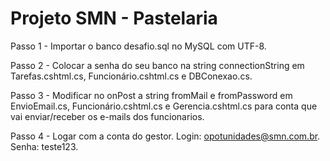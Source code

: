 # Projeto SMN - Pastelaria

Passo 1 - Importar o banco desafio.sql no MySQL com UTF-8.

Passo 2 - Colocar a senha do seu banco na string connectionString em Tarefas.cshtml.cs, Funcionário.cshtml.cs e DBConexao.cs.

Passo 3 - Modificar no onPost a string fromMail e fromPassword em EnvioEmail.cs, Funcionário.cshtml.cs e Gerencia.cshtml.cs para conta que vai enviar/receber os e-mails dos funcionarios.

Passo 4 - Logar com a conta do gestor. Login: opotunidades@smn.com.br. Senha: teste123.
